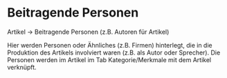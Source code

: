 # Beitragende Personen

Artikel → Beitragende Personen (z.B. Autoren für Artikel)

Hier werden Personen oder Ähnliches (z.B. Firmen) hinterlegt, die in die Produktion des Artikels involviert waren (z.B. als Autor oder Sprecher).
Die Personen werden im Artikel im Tab Kategorie/Merkmale mit dem Artikel verknüpft.
